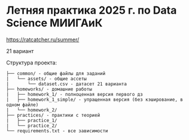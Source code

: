 # Летняя практика 2025 г. по Data Science МИИГАиК

https://ratcatcher.ru/summer/

21 вариант

Структура проекта:
```
├── common/ - общие файлы для заданий
|   └── assets/ - общие ассеты 
|       └── dataset.csv - датасет 21 варианта
├── homeworks/ - домашние работы        
|   ├── homework_1/ - полноценная версия первого дз
|   ├── homework_1_simple/ - упращенная версия (без кэширование, в одном файле)
|   └── homework_2/
├── practices/ - практики с теорией
|   ├── practice_1/
|   └── practice_2/
└── requirements.txt - все зависимости
```


